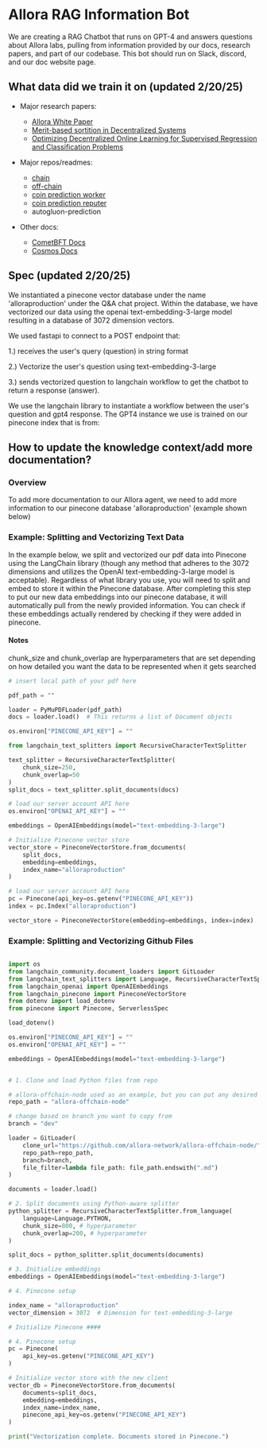 # Allora RAG Information Bot

We are creating a RAG Chatbot that runs on GPT-4 and answers questions about Allora labs, pulling from information provided by our docs, research papers, and part of our codebase. This bot should run on Slack, discord, and our doc website page.


## What data did we train it on (updated 2/20/25)

- Major research papers:
  - [Allora White Paper](https://www.allora.network/research/optimizing-decentralized-online-learning-for-supervised-regression-and-classification-problems)
  - [Merit-based sortition in Decentralized Systems](https://www.allora.network/research/merit-based-sortition-in-decentralized-systems)
  - [Optimizing Decentralized Online Learning for Supervised Regression and Classification Problems](https://www.allora.network/research/optimizing-decentralized-online-learning-for-supervised-regression-and-classification-problems)

- Major repos/readmes:
  - [chain](https://github.com/allora-network/allora-chain)
  - [off-chain](https://github.com/allora-network/allora-offchain-node)
  - [coin prediction worker](https://github.com/allora-network/basic-coin-prediction-node)
  - [coin prediction reputer](https://github.com/allora-network/coin-prediction-reputer)
  - autogluon-prediction

- Other docs:
  - [CometBFT Docs](https://docs.cometbft.com/v0.38/)
  - [Cosmos Docs](https://github.com/cosmos/cosmos-sdk-docs)


## Spec (updated 2/20/25)

We instantiated a pinecone vector database under the name 'alloraproduction' under the Q&A chat project. Within the database, we have vectorized our data using the openai text-embedding-3-large model resulting in a database of 3072 dimension vectors.


We used fastapi to connect to a POST endpoint that:

1.) receives the user's query (question) in string format

2.) Vectorize the user's question using text-embedding-3-large 

3.) sends vectorized question to langchain workflow to get the chatbot to return a response (answer). 

We use the langchain library to instantiate a workflow between the user's question and gpt4 response. The GPT4 instance we use is trained on our pinecone index that is from:



## How to update the knowledge context/add more documentation?

### Overview

To add more documentation to our Allora agent, we need to add more information to our pinecone database 'alloraproduction' (example shown below)


### Example: Splitting and Vectorizing Text Data

In the example below, we split and vectorized our pdf data into Pinecone using the LangChain library (though any method that adheres to the 3072 dimensions and utilizes the OpenAI text-embedding-3-large model is acceptable). Regardless of what library you use, you will need to split and embed to store it within the Pinecone database. After completing this step to put our new data embeddings into our pinecone database, it will automatically pull from the newly provided information. You can check if these embeddings actually rendered by checking if they were added in pinecone.

#### Notes

chunk_size and chunk_overlap are hyperparameters that are set depending on how detailed you want the data to be represented when it gets searched


```python
# insert local path of your pdf here 

pdf_path = ""

loader = PyMuPDFLoader(pdf_path)
docs = loader.load()  # This returns a list of Document objects

os.environ["PINECONE_API_KEY"] = ""

from langchain_text_splitters import RecursiveCharacterTextSplitter

text_splitter = RecursiveCharacterTextSplitter(
    chunk_size=250,
    chunk_overlap=50
)
split_docs = text_splitter.split_documents(docs)

# load our server account API here
os.environ["OPENAI_API_KEY"] = ""

embeddings = OpenAIEmbeddings(model="text-embedding-3-large")

# Initialize Pinecone vector store
vector_store = PineconeVectorStore.from_documents(
    split_docs,
    embedding=embeddings,
    index_name="alloraproduction"
)

# load our server account API here
pc = Pinecone(api_key=os.getenv("PINECONE_API_KEY"))
index = pc.Index("alloraproduction")

vector_store = PineconeVectorStore(embedding=embeddings, index=index)
```

### Example: Splitting and Vectorizing Github Files

```python

import os
from langchain_community.document_loaders import GitLoader
from langchain_text_splitters import Language, RecursiveCharacterTextSplitter
from langchain_openai import OpenAIEmbeddings
from langchain_pinecone import PineconeVectorStore
from dotenv import load_dotenv
from pinecone import Pinecone, ServerlessSpec

load_dotenv()

os.environ["PINECONE_API_KEY"] = ""
os.environ["OPENAI_API_KEY"] = ""

embeddings = OpenAIEmbeddings(model="text-embedding-3-large")


# 1. Clone and load Python files from repo

# allora-offchain-node used as an example, but you can put any desired path here 
repo_path = "allora-offchain-node"

# change based on branch you want to copy from 
branch = "dev"  

loader = GitLoader(
    clone_url="https://github.com/allora-network/allora-offchain-node/",
    repo_path=repo_path,
    branch=branch,
    file_filter=lambda file_path: file_path.endswith(".md")
)

documents = loader.load()

# 2. Split documents using Python-aware splitter
python_splitter = RecursiveCharacterTextSplitter.from_language(
    language=Language.PYTHON,
    chunk_size=800, # hyperparameter
    chunk_overlap=200, # hyperparameter
)

split_docs = python_splitter.split_documents(documents)

# 3. Initialize embeddings
embeddings = OpenAIEmbeddings(model="text-embedding-3-large")

# 4. Pinecone setup

index_name = "alloraproduction"
vector_dimension = 3072  # Dimension for text-embedding-3-large

# Initialize Pinecone ####

# 4. Pinecone setup 
pc = Pinecone(
    api_key=os.getenv("PINECONE_API_KEY")
)

# Initialize vector store with the new client
vector_db = PineconeVectorStore.from_documents(
    documents=split_docs,
    embedding=embeddings,
    index_name=index_name,
    pinecone_api_key=os.getenv("PINECONE_API_KEY")  
)

print("Vectorization complete. Documents stored in Pinecone.")


```


